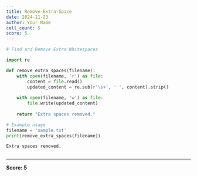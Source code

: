 ```yaml
---
title: Remove-Extra-Space
date: 2024-11-23
author: Your Name
cell_count: 5
score: 5
---
```


```python
# Find and Remove Extra Whitespaces
```


```python
import re
```


```python
def remove_extra_spaces(filename):
    with open(filename, 'r') as file:
        content = file.read()
        updated_content = re.sub(r'\s+', ' ', content).strip()
    
    with open(filename, 'w') as file:
        file.write(updated_content)
    
    return "Extra spaces removed."
```


```python
# Example usage
filename = 'sample.txt'
print(remove_extra_spaces(filename))
```

    Extra spaces removed.



```python

```


---
**Score: 5**
